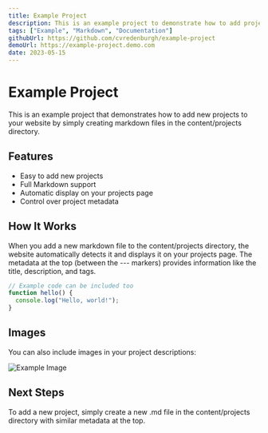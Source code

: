 ```yaml
---
title: Example Project
description: This is an example project to demonstrate how to add projects using markdown files.
tags: ["Example", "Markdown", "Documentation"]
githubUrl: https://github.com/cvredenburgh/example-project
demoUrl: https://example-project.demo.com
date: 2023-05-15
---
```


# Example Project

This is an example project that demonstrates how to add new projects to your website by simply creating markdown files in the content/projects directory.

## Features

- Easy to add new projects
- Full Markdown support
- Automatic display on your projects page
- Control over project metadata

## How It Works

When you add a new markdown file to the content/projects directory, the website automatically detects it and displays it on your projects page. The metadata at the top (between the --- markers) provides information like the title, description, and tags.

```javascript
// Example code can be included too
function hello() {
  console.log("Hello, world!");
}
```

## Images

You can also include images in your project descriptions:

![Example Image](https://via.placeholder.com/800x400)

## Next Steps

To add a new project, simply create a new .md file in the content/projects directory with similar metadata at the top.